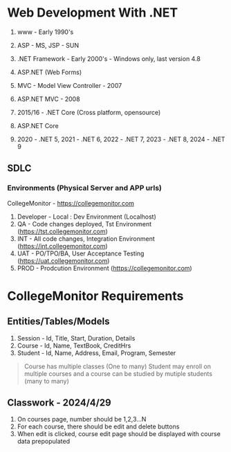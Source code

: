 # Web Development With .NET

1. www - Early 1990's
1. ASP - MS, JSP - SUN
1. .NET Framework - Early 2000's - Windows only, last version 4.8
1. ASP.NET (Web Forms)
1. MVC - Model View Controller - 2007
1. ASP.NET MVC - 2008

1. 2015/16 - .NET Core (Cross platform, opensource)
1. ASP.NET Core
1. 2020 - .NET 5, 2021 - .NET 6, 2022 - .NET 7, 2023 - .NET 8, 2024 - .NET 9


## SDLC
### Environments (Physical Server and APP urls)
CollegeMonitor - https://collegemonitor.com

1. Developer - Local : Dev Environment (Localhost)
1. QA - Code changes deployed, Tst Environment (https://tst.collegemonitor.com)
1. INT - All code changes, Integration Environment (https://int.collegemonitor.com)
1. UAT - PO/TPO/BA, User Acceptance Testing (https://uat.collegemonitor.com)
1. PROD - Prodcution Environment (https://collegemonitor.com)



# CollegeMonitor Requirements

## Entities/Tables/Models
1. Session - Id, Title, Start, Duration, Details
1. Course - Id, Name, TextBook, CreditHrs
1. Student - Id, Name, Address, Email, Program, Semester

> Course has multiple classes (One to many)
> Student may enroll on multiple courses and a course can be studied by mutiple students (many to many)


## Classwork - 2024/4/29
1. On courses page, number should be 1,2,3...N
1. For each course, there should be edit and delete buttons
1. When edit is clicked, course edit page should be displayed with course data prepopulated